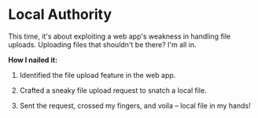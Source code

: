 # Local Authority

This time, it's about exploiting a web app's weakness in handling file uploads. Uploading files that shouldn't be there? I'm all in.

**How I nailed it:**

1. Identified the file upload feature in the web app.

2. Crafted a sneaky file upload request to snatch a local file.

3. Sent the request, crossed my fingers, and voila – local file in my hands!


